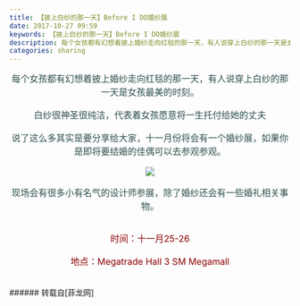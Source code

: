 ```yaml
---
title: 【披上白纱的那一天】Before I DO婚纱展
date: 2017-10-27 09:59
keywords: 【披上白纱的那一天】Before I DO婚纱展
description: 每个女孩都有幻想着披上婚纱走向红毯的那一天，有人说穿上白纱的那一天是女孩最美的时刻。白纱很神圣很纯洁，代表着女孩愿意将一生托付给她的丈夫说了这么多其实是要分享给大家，十一月份将会有一个婚纱展，如果你是即将要结婚的佳偶可以去参观参观。现场会有很多小有名气的设计师参展，除了婚纱还会有一些婚礼相关事物。 时间：十一月25-26地点：Megatrade Hall 3 SM Megamall
categories: sharing
---
```

<td class="t_f" id="postmessage_949587">

<div align="center"><font size="3"><font color="#2f4f4f">每个女孩都有幻想着披上婚纱走向红毯的那一天，有人说穿上白纱的那一天是女孩最美的时刻。</font></font></div><br/>
<div align="center"><font size="3"><font color="#2f4f4f">白纱很神圣很纯洁，代表着女孩愿意将一生托付给她的丈夫</font></font></div><br/>
<div align="center"><font size="3"><font color="#2f4f4f">说了这么多其实是要分享给大家，十一月份将会有一个婚纱展，如果你是即将要结婚的佳偶可以去参观参观。</font></font></div><br/>
<div align="center">

<img aid="659694" data-cf-modified-b546818774f23a320a1eaa1a-="" file="data/attachment/forum/201710/27/093432xmu7hr81tvi2y8nl.jpg.thumb.jpg" id="aimg_659694" inpost="1" onclick="" onmouseover="" src="http://www.flw.ph/data/attachment/forum/201710/27/093432xmu7hr81tvi2y8nl.jpg" style="cursor:pointer" zoomfile="data/attachment/forum/201710/27/093432xmu7hr81tvi2y8nl.jpg"/>


</div><br/>
<div align="center"><font size="3"><font color="#2f4f4f">现场会有很多小有名气的设计师参展，除了婚纱还会有一些婚礼相关事物。</font></font></div><br/>
<div align="center"><img alt="" border="0" class="zoom" data-cf-modified-b546818774f23a320a1eaa1a-="" file="static/image/hrline/line7.png" id="aimg_DcCQy" lazyloadthumb="1" onclick="" onmouseover="" src="http://www.flw.ph/static/image/hrline/line7.png"/><br/>
</div><br/>
<div align="center"><font size="3"><font color="#8b0000"> 时间：十一月25-26</font></font></div><br/>
<div align="center"><font size="3"><font color="#8b0000">地点：Megatrade Hall 3 SM Megamall</font></font></div><br/>
<br/>
</td>
###### 转载自[菲龙网]